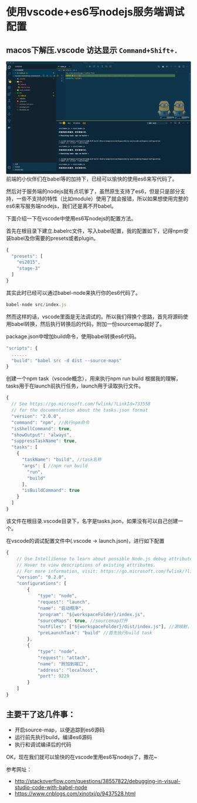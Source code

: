 # 使用vscode+es6写nodejs服务端调试配置
## macos下解压.vscode 访达显示 ```Command+Shift+.```
![](./screenshot.png)
前端的小伙伴们在babel等的加持下，已经可以愉快的使用es6来写代码了。

然后对于服务端的nodejs就有点坑爹了，虽然原生支持了es6，但是只是部分支持，一些不支持的特性（比如module）使用了就会报错，所以如果想使用完整的es6来写服务端nodejs，我们还是离不开babel。

下面介绍一下在vscode中使用es6写nodejs的配置方法。

首先在根目录下建立.babelrc文件，写入babel配置，我的配置如下，记得npm安装babel及你需要的presets或者plugin。
```js
{
  "presets": [
    "es2015",
    "stage-3"
  ]
}
```

其实此时已经可以通过babel-node来执行你的es6代码了。
```js 
babel-node src/index.js
```
然而这样的话，vscode里面是无法调试的。所以我们得换个思路，首先将源码使用babel转换，然后执行转换后的代码，附加一份sourcemap就好了。

package.json中增加build命令，使用babel转换es6代码。
```js
"scripts": {
  ......
  "build": "babel src -d dist --source-maps"
}
 ```

创建一个npm task（vscode概念），用来执行npm run build
根据我的理解，tasks用于在launch前执行任务，launch用于读取执行文件。
```js
{
  // See https://go.microsoft.com/fwlink/?LinkId=733558
  // for the documentation about the tasks.json format
  "version": "2.0.0",
  "command": "npm", //执行npm命令
  "isShellCommand": true,
  "showOutput": "always",
  "suppressTaskName": true,
  "tasks": [
    {
      "taskName": "build", //task名称
      "args": [ //npm run build
        "run",
        "build"
      ],
      "isBuildCommand": true
    }
  ]
}
```
该文件在根目录.vscode目录下，名字是tasks.json，如果没有可以自己创建一个。

在vscode的调试配置文件中(.vscode -> launch.json)，进行如下配置 
```js
{
    // Use IntelliSense to learn about possible Node.js debug attributes.
    // Hover to view descriptions of existing attributes.
    // For more information, visit: https://go.microsoft.com/fwlink/?linkid=830387
    "version": "0.2.0",
    "configurations": [
        {
            "type": "node",
            "request": "launch",
            "name": "启动程序",
            "program": "${workspaceFolder}/index.js",
            "sourceMaps": true, //sourcemap打开
            "outFiles": ["${workspaceFolder}/dist/index.js"], //源映射，指定实际执行文件
            "preLaunchTask": "build" //首先执行build task
        },
        {
            "type": "node",
            "request": "attach",
            "name": "附加到端口",
            "address": "localhost",
            "port": 9229
        }
    ]
}

```
## 主要干了这几件事：

- 开启source-map，以便追踪到es6源码
- 运行前先执行build，编译es6源码
- 执行和调试编译后的代码

OK，现在我们就可以愉快的在vscode里用es6写nodejs了，撒花~

参考网址：
- http://stackoverflow.com/questions/38557822/debugging-in-visual-studio-code-with-babel-node
- https://www.cnblogs.com/xjnotxj/p/9437528.html


